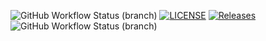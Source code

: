 ![GitHub Workflow Status (branch)](https://img.shields.io/github/actions/workflow/status/sheatait02/sem/main.yml?branch=master)
[![LICENSE](https://img.shields.io/github/license/sheatait02/sem.svg?style=flat-square)](https://github.com/sheatait02/sem/blob/master/LICENSE)
[![Releases](https://img.shields.io/github/release/sheatait02/sem/all.svg?style=flat-square)](https://github.com/sheatait02/sem/releases)
![GitHub Workflow Status (branch)](https://img.shields.io/github/actions/workflow/status/sheatait02/sem/main.yml?branch=develop>)

